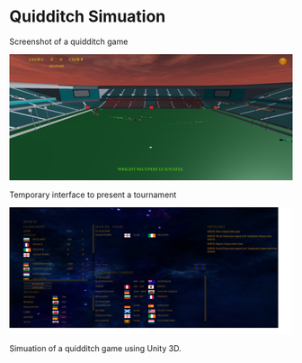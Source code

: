 # Quidditch Simuation

Screenshot of a quidditch game

![Alt text](Readme/pic1.png?raw=true "Screenshot of a quidditch game")

Temporary interface to present a tournament

![Alt text](Readme/pic2.png?raw=true "Temporary interface to present a tournament")

Simuation of a quidditch game using Unity 3D.